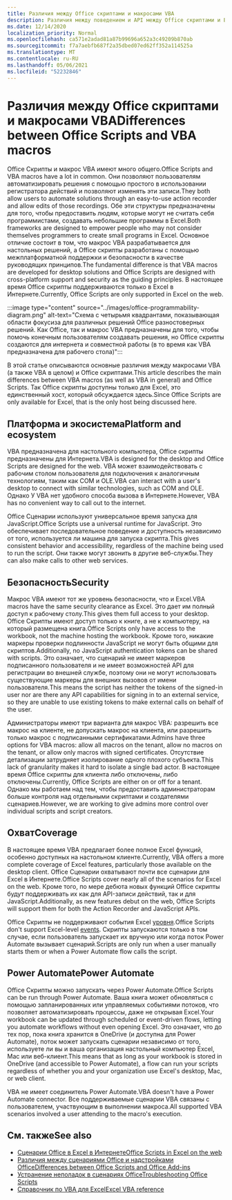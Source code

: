 ```yaml
---
title: Различия между Office скриптами и макросами VBA
description: Различия между поведением и API между Office скриптами и Excel макросами VBA.
ms.date: 12/14/2020
localization_priority: Normal
ms.openlocfilehash: ca571e2adad81a87b99696a652a3c49209b870ab
ms.sourcegitcommit: f7a7aebfb687f2a35dbed07ed62ff352a114525a
ms.translationtype: MT
ms.contentlocale: ru-RU
ms.lasthandoff: 05/06/2021
ms.locfileid: "52232846"
---
```

# <a name="differences-between-office-scripts-and-vba-macros"></a><span data-ttu-id="169f1-103">Различия между Office скриптами и макросами VBA</span><span class="sxs-lookup"><span data-stu-id="169f1-103">Differences between Office Scripts and VBA macros</span></span>

<span data-ttu-id="169f1-104">Office Скрипты и макрос VBA имеют много общего.</span><span class="sxs-lookup"><span data-stu-id="169f1-104">Office Scripts and VBA macros have a lot in common.</span></span> <span data-ttu-id="169f1-105">Они позволяют пользователям автоматизировать решения с помощью простого в использовании регистратора действий и позволяют изменять эти записи.</span><span class="sxs-lookup"><span data-stu-id="169f1-105">They both allow users to automate solutions through an easy-to-use action recorder and allow edits of those recordings.</span></span> <span data-ttu-id="169f1-106">Обе эти структуры предназначены для того, чтобы предоставить людям, которые могут не считать себя программистами, создавать небольшие программы в Excel.</span><span class="sxs-lookup"><span data-stu-id="169f1-106">Both frameworks are designed to empower people who may not consider themselves programmers to create small programs in Excel.</span></span>
<span data-ttu-id="169f1-107">Основное отличие состоит в том, что макрос VBA разрабатывается для настольных решений, а Office скрипты разработаны с помощью межплатформатной поддержки и безопасности в качестве руководящих принципов.</span><span class="sxs-lookup"><span data-stu-id="169f1-107">The fundamental difference is that VBA macros are developed for desktop solutions and Office Scripts are designed with cross-platform support and security as the guiding principles.</span></span> <span data-ttu-id="169f1-108">В настоящее время Office скрипты поддерживаются только в Excel в Интернете.</span><span class="sxs-lookup"><span data-stu-id="169f1-108">Currently, Office Scripts are only supported in Excel on the web.</span></span>

:::image type="content" source="../images/office-programmability-diagram.png" alt-text="Схема с четырьмя квадрантами, показывающая области фокусиза для различных решений Office разностоверных решений. Как Office, так и макрос VBA предназначены для того, чтобы помочь конечным пользователям создавать решения, но Office скрипты создаются для интернета и совместной работы (в то время как VBA предназначена для рабочего стола)":::

<span data-ttu-id="169f1-110">В этой статье описываются основные различия между макросами VBA (а также VBA в целом) и Office скриптами.</span><span class="sxs-lookup"><span data-stu-id="169f1-110">This article describes the main differences between VBA macros (as well as VBA in general) and Office Scripts.</span></span> <span data-ttu-id="169f1-111">Так Office скрипты доступны только для Excel, это единственный хост, который обсуждается здесь.</span><span class="sxs-lookup"><span data-stu-id="169f1-111">Since Office Scripts are only available for Excel, that is the only host being discussed here.</span></span>

## <a name="platform-and-ecosystem"></a><span data-ttu-id="169f1-112">Платформа и экосистема</span><span class="sxs-lookup"><span data-stu-id="169f1-112">Platform and ecosystem</span></span>

<span data-ttu-id="169f1-113">VBA предназначена для настольного компьютера, Office скрипты предназначены для Интернета.</span><span class="sxs-lookup"><span data-stu-id="169f1-113">VBA is designed for the desktop and Office Scripts are designed for the web.</span></span> <span data-ttu-id="169f1-114">VBA может взаимодействовать с рабочим столом пользователя для подключения к аналогичным технологиям, таким как COM и OLE.</span><span class="sxs-lookup"><span data-stu-id="169f1-114">VBA can interact with a user's desktop to connect with similar technologies, such as COM and OLE.</span></span> <span data-ttu-id="169f1-115">Однако У VBA нет удобного способа вызова в Интернете.</span><span class="sxs-lookup"><span data-stu-id="169f1-115">However, VBA has no convenient way to call out to the internet.</span></span>

<span data-ttu-id="169f1-116">Office Сценарии используют универсальное время запуска для JavaScript.</span><span class="sxs-lookup"><span data-stu-id="169f1-116">Office Scripts use a universal runtime for JavaScript.</span></span> <span data-ttu-id="169f1-117">Это обеспечивает последовательное поведение и доступность независимо от того, используется ли машина для запуска скрипта.</span><span class="sxs-lookup"><span data-stu-id="169f1-117">This gives consistent behavior and accessibility, regardless of the machine being used to run the script.</span></span> <span data-ttu-id="169f1-118">Они также могут звонить в другие веб-службы.</span><span class="sxs-lookup"><span data-stu-id="169f1-118">They can also make calls to other web services.</span></span>

## <a name="security"></a><span data-ttu-id="169f1-119">Безопасность</span><span class="sxs-lookup"><span data-stu-id="169f1-119">Security</span></span>

<span data-ttu-id="169f1-120">Макрос VBA имеют тот же уровень безопасности, что и Excel.</span><span class="sxs-lookup"><span data-stu-id="169f1-120">VBA macros have the same security clearance as Excel.</span></span> <span data-ttu-id="169f1-121">Это дает им полный доступ к рабочему столу.</span><span class="sxs-lookup"><span data-stu-id="169f1-121">This gives them full access to your desktop.</span></span> <span data-ttu-id="169f1-122">Office Скрипты имеют доступ только к книге, а не к компьютеру, на который размещена книга.</span><span class="sxs-lookup"><span data-stu-id="169f1-122">Office Scripts only have access to the workbook, not the machine hosting the workbook.</span></span> <span data-ttu-id="169f1-123">Кроме того, никакие маркеры проверки подлинности JavaScript не могут быть общими для скриптов.</span><span class="sxs-lookup"><span data-stu-id="169f1-123">Additionally, no JavaScript authentication tokens can be shared with scripts.</span></span> <span data-ttu-id="169f1-124">Это означает, что сценарий не имеет маркеров подписанного пользователя и не имеет возможностей API для регистрации во внешней службе, поэтому они не могут использовать существующие маркеры для внешних вызовов от имени пользователя.</span><span class="sxs-lookup"><span data-stu-id="169f1-124">This means the script has neither the tokens of the signed-in user nor are there any API capabilities for signing in to an external service, so they are unable to use existing tokens to make external calls on behalf of the user.</span></span>

<span data-ttu-id="169f1-125">Администраторы имеют три варианта для макрос VBA: разрешить все макрос на клиенте, не допускать макрос на клиента, или разрешить только макрос с подписанными сертификатами.</span><span class="sxs-lookup"><span data-stu-id="169f1-125">Admins have three options for VBA macros: allow all macros on the tenant, allow no macros on the tenant, or allow only macros with signed certificates.</span></span> <span data-ttu-id="169f1-126">Отсутствие детализации затрудняет изолирование одного плохого субъекта.</span><span class="sxs-lookup"><span data-stu-id="169f1-126">This lack of granularity makes it hard to isolate a single bad actor.</span></span> <span data-ttu-id="169f1-127">В настоящее время Office скрипты для клиента либо отключены, либо отключены.</span><span class="sxs-lookup"><span data-stu-id="169f1-127">Currently, Office Scripts are either on or off for a tenant.</span></span> <span data-ttu-id="169f1-128">Однако мы работаем над тем, чтобы предоставить администраторам больше контроля над отдельными скриптами и создателями сценариев.</span><span class="sxs-lookup"><span data-stu-id="169f1-128">However, we are working to give admins more control over individual scripts and script creators.</span></span>

## <a name="coverage"></a><span data-ttu-id="169f1-129">Охват</span><span class="sxs-lookup"><span data-stu-id="169f1-129">Coverage</span></span>

<span data-ttu-id="169f1-130">В настоящее время VBA предлагает более полное Excel функций, особенно доступных на настольном клиенте.</span><span class="sxs-lookup"><span data-stu-id="169f1-130">Currently, VBA offers a more complete coverage of Excel features, particularly those available on the desktop client.</span></span> <span data-ttu-id="169f1-131">Office Сценарии охватывают почти все сценарии для Excel в Интернете.</span><span class="sxs-lookup"><span data-stu-id="169f1-131">Office Scripts cover nearly all of the scenarios for Excel on the web.</span></span> <span data-ttu-id="169f1-132">Кроме того, по мере дебюта новых функций Office скрипты будут поддерживать их как для API-записи действий, так и для JavaScript.</span><span class="sxs-lookup"><span data-stu-id="169f1-132">Additionally, as new features debut on the web, Office Scripts will support them for both the Action Recorder and JavaScript APIs.</span></span>

<span data-ttu-id="169f1-133">Office Скрипты не поддерживают события Excel [уровня](/office/vba/excel/concepts/events-worksheetfunctions-shapes/using-events-with-excel-objects).</span><span class="sxs-lookup"><span data-stu-id="169f1-133">Office Scripts don't support Excel-level [events](/office/vba/excel/concepts/events-worksheetfunctions-shapes/using-events-with-excel-objects).</span></span> <span data-ttu-id="169f1-134">Скрипты запускаются только в том случае, если пользователь запускает их вручную или когда поток Power Automate вызывает сценарий.</span><span class="sxs-lookup"><span data-stu-id="169f1-134">Scripts are only run when a user manually starts them or when a Power Automate flow calls the script.</span></span>

## <a name="power-automate"></a><span data-ttu-id="169f1-135">Power Automate</span><span class="sxs-lookup"><span data-stu-id="169f1-135">Power Automate</span></span>

<span data-ttu-id="169f1-136">Office Скрипты можно запускать через Power Automate.</span><span class="sxs-lookup"><span data-stu-id="169f1-136">Office Scripts can be run through Power Automate.</span></span> <span data-ttu-id="169f1-137">Ваша книга может обновляться с помощью запланированных или управляемых событиями потоков, что позволяет автоматизировать процессы, даже не открывая Excel.</span><span class="sxs-lookup"><span data-stu-id="169f1-137">Your workbook can be updated through scheduled or event-driven flows, letting you automate workflows without even opening Excel.</span></span> <span data-ttu-id="169f1-138">Это означает, что до тех пор, пока книга хранится в OneDrive (и доступна для Power Automate), поток может запускать сценарии независимо от того, используете ли вы и ваша организация настольный компьютер Excel, Mac или веб-клиент.</span><span class="sxs-lookup"><span data-stu-id="169f1-138">This means that as long as your workbook is stored in OneDrive (and accessible to Power Automate), a flow can run your scripts regardless of whether you and your organization use Excel's desktop, Mac, or web client.</span></span>

<span data-ttu-id="169f1-139">VBA не имеет соединитель Power Automate.</span><span class="sxs-lookup"><span data-stu-id="169f1-139">VBA doesn't have a Power Automate connector.</span></span> <span data-ttu-id="169f1-140">Все поддерживаемые сценарии VBA связаны с пользователем, участвующим в выполнении макроса.</span><span class="sxs-lookup"><span data-stu-id="169f1-140">All supported VBA scenarios involved a user attending to the macro's execution.</span></span>

## <a name="see-also"></a><span data-ttu-id="169f1-141">См. также</span><span class="sxs-lookup"><span data-stu-id="169f1-141">See also</span></span>

- [<span data-ttu-id="169f1-142">Сценарии Office в Excel в Интернете</span><span class="sxs-lookup"><span data-stu-id="169f1-142">Office Scripts in Excel on the web</span></span>](../overview/excel.md)
- [<span data-ttu-id="169f1-143">Различия между сценариями Office и надстройками Office</span><span class="sxs-lookup"><span data-stu-id="169f1-143">Differences between Office Scripts and Office Add-ins</span></span>](add-ins-differences.md)
- [<span data-ttu-id="169f1-144">Устранение неполадок в сценариях Office</span><span class="sxs-lookup"><span data-stu-id="169f1-144">Troubleshooting Office Scripts</span></span>](../testing/troubleshooting.md)
- [<span data-ttu-id="169f1-145">Справочник по VBA для Excel</span><span class="sxs-lookup"><span data-stu-id="169f1-145">Excel VBA reference</span></span>](/office/vba/api/overview/excel)
